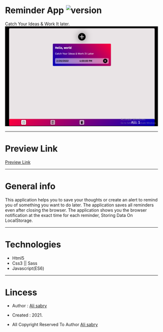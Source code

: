 # Reminder App ![version](https://img.shields.io/badge/version-1.1-brightgreen)

Catch Your Ideas & Work It later.
<img src="images/preview.png" >

<hr />

# Preview Link

[Preview Link](https://ali-sabry.github.io/reminder-app/)

<hr />

# General info

This application helps you to save your thoughts or create an alert to remind you of something you want to do later. The application saves all reminders even after closing the browser. The application shows you the browser notification at the exact time for each reminder, Storing Data On LocalStorage.

<hr />

# Technologies

- Html5
- Css3 || Sass
- Javascript(ES6)

<hr />

# Lincess


- Author : [Ali sabry](https://www.linkedin.com/in/ali-sabry/)
- Created : 2021.

- All Copyright Reserved To Author [Ali sabry](https://www.linkedin.com/in/ali-sabry/)
